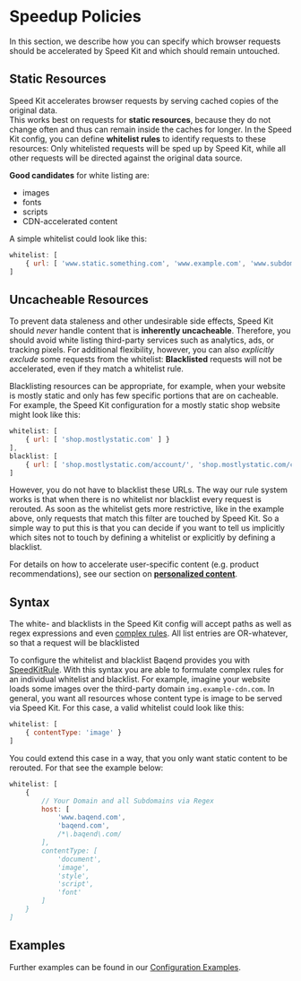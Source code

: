 # Speedup Policies

In this section, we describe how you can specify which browser requests should be accelerated by Speed Kit and which should remain untouched. 

## Static Resources

Speed Kit accelerates browser requests by serving cached copies of the original data.  
This works best on requests for **static resources**, because they do not change often and thus can remain inside the caches for longer. 
In the Speed Kit config, you can define **whitelist rules** to identify requests to these resources: 
Only whitelisted requests will be sped up by Speed Kit, while all other requests will be directed against the original data source. 


**Good candidates** for white listing are:

- images
- fonts
- scripts
- CDN-accelerated content

A simple whitelist could look like this:

```js
whitelist: [
    { url: [ 'www.static.something.com', 'www.example.com', 'www.subdomain.example.com'] }
]
```


## Uncacheable Resources

To prevent data staleness and other undesirable side effects, Speed Kit should *never* handle content that is **inherently uncacheable**. 
Therefore, you should avoid white listing third-party services such as analytics, ads, or tracking pixels. 
For additional flexibility, however, you can also *explicitly exclude* some requests from the whitelist: 
**Blacklisted** requests will not be accelerated, even if they match a whitelist rule. 

Blacklisting resources can be appropriate, for example, when your website is mostly static and only has few specific portions that are on cacheable. 
For example, the Speed Kit configuration for a mostly static shop website might look like this:

```js
whitelist: [
    { url: [ 'shop.mostlystatic.com' ] }
],
blacklist: [
    { url: [ 'shop.mostlystatic.com/account/', 'shop.mostlystatic.com/checkout/'] }
]
```

However, you do not have to blacklist these URLs. The way our rule system works is that when there is no whitelist nor blacklist
every request is rerouted. As soon as the whitelist gets more restrictive, like in the example above, only requests that match this filter
are touched by Speed Kit. So a simple way to put this is that you can decide if you want to tell us implicitly which sites not to touch by defining a
whitelist or explicitly by defining a blacklist. 

For details on how to accelerate user-specific content (e.g. product recommendations), see our section on [**personalized content**](../speed-kit/personalized). 

## Syntax

The white- and blacklists in the Speed Kit config will accept paths as well as regex expressions and even [complex rules](../speed-kit/api#SpeedKitRule). 
All list entries are OR-whatever, so that a request will be blacklisted

To configure the whitelist and blacklist Baqend provides you with [SpeedKitRule](../speed-kit/api#SpeedKitRule).
With this syntax you are able to formulate complex rules for an individual whitelist and blacklist.
For example, imagine your website loads some images over the third-party domain `img.example-cdn.com`. 
In general, you want all resources whose content type is image to be served via Speed Kit.
For this case, a valid whitelist could look like this:

```js
whitelist: [
    { contentType: 'image' }
]
```

You could extend this case in a way, that you only want static content to be rerouted. For that see the example below: 
```js
whitelist: [
    {
        // Your Domain and all Subdomains via Regex
        host: [
            'www.baqend.com',
            'baqend.com',
            /*\.baqend\.com/
        ],
        contentType: [
            'document',
            'image',
            'style',
            'script',
            'font'
        ]        
    }    
]
```

## Examples

Further examples can be found in our [Configuration Examples](../speed-kit/api#Configuration-Examples).
